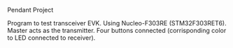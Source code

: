 Pendant Project

Program to test transceiver EVK. Using Nucleo-F303RE (STM32F303RET6). Master acts as the transmitter. 
Four buttons connected (corrisponding color to LED connected to receiver).
